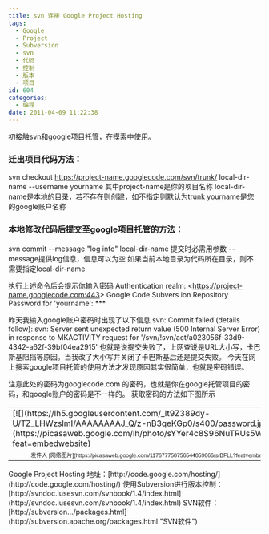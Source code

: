 ```yaml
---
title: svn 连接 Google Project Hosting
tags:
  - Google
  - Project
  - Subversion
  - svn
  - 代码
  - 控制
  - 版本
  - 项目
id: 604
categories:
  - 编程
date: 2011-04-09 11:22:38
---
```


初接触svn和google项目托管，在摸索中使用。

### 迁出项目代码方法：

svn checkout https://project-name.googlecode.com/svn/trunk/ local-dir-name --username yourname
其中project-name是你的项目名称
local-dir-name是本地的目录，若不存在则创建，如不指定则默认为trunk
yourname是您的google账户名称

### 本地修改代码后提交至google项目托管的方法：

svn commit --message "log info" local-dir-name
提交时必需用参数 --message提供log信息，信息可以为空
如果当前本地目录为代码所在目录，则不需要指定local-dir-name

执行上述命令后会提示你输入密码
Authentication realm:  &lt;https://project-name.googlecode.com:443&gt; Google Code Subvers
ion Repository
Password for 'yourname': ***

昨天我输入google账户密码时出现了以下信息
svn: Commit failed (details follow):
svn: Server sent unexpected return value (500 Internal Server Error) in response
to MKACTIVITY request for '/svn/!svn/act/a023056f-33d9-4342-a62f-39bf04ea2915'
也就是说提交失败了，上网查说是URL大小写，卡巴斯基阻挡等原因。当我改了大小写并关闭了卡巴斯基后还是提交失败。
今天在网上搜索google项目托管的使用方法才发现原因其实很简单，也就是密码错误。

注意此处的密码为googlecode.com 的密码，也就是你在google托管项目的密码，和google账户的密码是不一样的。
获取密码的方法如下图所示
<table style="width: auto;">
<tbody>
<tr>
<td>[![](https://lh5.googleusercontent.com/_lt9Z389dy-U/TZ_LHWzslmI/AAAAAAAAJ_Q/z-nB3qeKGp0/s400/password.jpg)](https://picasaweb.google.com/lh/photo/sYYer4c8S96NuTRUs5WwCA?feat=embedwebsite)</td>
</tr>
<tr>
<td style="font-family: arial,sans-serif; font-size: 11px; text-align: right;">发件人 [网络图片](https://picasaweb.google.com/117677758756544859666/srBFLL?feat=embedwebsite)</td>
</tr>
</tbody>
</table>
Google Project Hosting 地址：[http://code.google.com/hosting/](http://code.google.com/hosting/)
使用Subversion进行版本控制：[http://svndoc.iusesvn.com/svnbook/1.4/index.html](http://svndoc.iusesvn.com/svnbook/1.4/index.html)
SVN软件：[http://subversion.../packages.html](http://subversion.apache.org/packages.html "SVN软件")